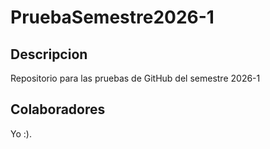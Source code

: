 # PruebaSemestre2026-1
## Descripcion
Repositorio para las pruebas de GitHub del semestre 2026-1
## Colaboradores
Yo :).
